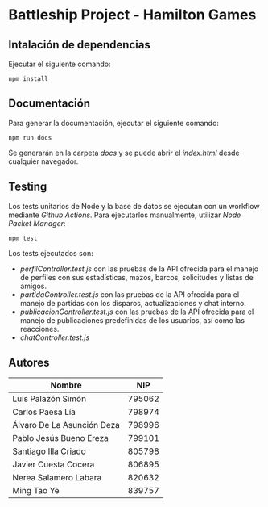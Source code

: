 # Battleship Project - Hamilton Games

## Intalación de dependencias
Ejecutar el siguiente comando:
```
npm install
```

## Documentación
Para generar la documentación, ejecutar el siguiente comando:
```
npm run docs
```
Se generarán en la carpeta _docs_ y se puede abrir el _index.html_ desde cualquier navegador.

## Testing
Los tests unitarios de Node y la base de datos se ejecutan con un workflow mediante _Github Actions_. Para ejecutarlos manualmente, utilizar _Node Packet Manager_:
```
npm test
```
Los tests ejecutados son:
- _perfilController.test.js_ con las pruebas de la API ofrecida para el manejo de perfiles con sus estadísticas, mazos, barcos, solicitudes y listas de amigos.
- _partidaController.test.js_ con las pruebas de la API ofrecida para el manejo de partidas con los disparos, actualizaciones y chat interno.
- _publicacionController.test.js_ con las pruebas de la API ofrecida para el manejo de publicaciones predefinidas de los usuarios, así como las reacciones.
- _chatController.test.js_ 



## Autores
| Nombre       | NIP     | 
|--------------|--------|
| Luis Palazón Simón | 795062 |
| Carlos Paesa Lía | 798974 | 
| Álvaro De La Asunción Deza | 798996 | 
| Pablo Jesús Bueno Ereza | 799101 | 
| Santiago Illa Criado | 805798 | 
| Javier Cuesta Cocera | 806895 | 
| Nerea Salamero Labara | 820632 | 
| Ming Tao Ye | 839757 | 
